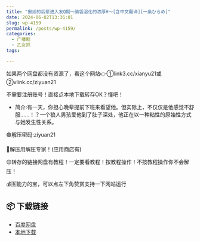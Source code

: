 ```yaml
---
title: "傲娇的后辈进入发Q期〜脑袋溶化的浓厚H〜[含中文翻译][一条ひらめ]"
date: 2024-06-02T13:36:01
slug: wp-4159
permalink: /posts/wp-4159/
categories:
  - 广播剧
  - 乙女抓
tags:

---
```


如果两个网盘都没有资源了，看这个网站👉①link3.cc/xianyu21或②vlink.cc/ziyuan21

不需要注册账号！直接点本地下载转存OK？懂吧！

*   简介:有一天，你担心晚辈提前下班来看望他。​但实际上，不仅仅是他感觉不舒服……！？​一个狼人男孩爱他到了肚子深处，他正在以一种粘性的原始性方式与她发生性关系。

🟢解压密码:ziyuan21

🔵解压用解压专家！(应用商店有)

🟡转存的链接网盘有教程！一定要看教程！按教程操作！不按教程操作你不会解压！

💰🈶能力的宝，可以点左下角赞赏支持一下网站运行

## 📦 下载链接
- [百度网盘](https://blziyuan21.com/pay-download/4159?key=a3dd5050cc&down_id=0)
- [本地下载](https://blziyuan21.com/pay-download/4159?key=a3dd5050cc&down_id=1)

